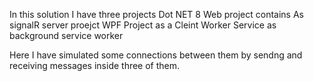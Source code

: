In this solution I have three projects
Dot NET 8 Web project contains As signalR server proejct
WPF Project as a Cleint
Worker Service as background service worker

Here I have simulated some connections between them by sendng and receiving messages inside three of them.
